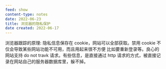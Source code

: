```yaml
---
feed: show
content-type: notes
date: 2022-06-23
title: 浏览器的隐私保护
date created: 2022-06-17
---
```

浏览器跟踪的原理: 隐私信息保存在 cookie，网站可以全部获取。禁用 cookie 不仅会导致某些网站功能不可用，而且用起来很不方便 比如要重新登录等。良心的网站支持 do not travk 请求。有些信息，是直接通过 http 请求的方式，被直接记录在网站自己的服务器数据库里，躲不掉。
